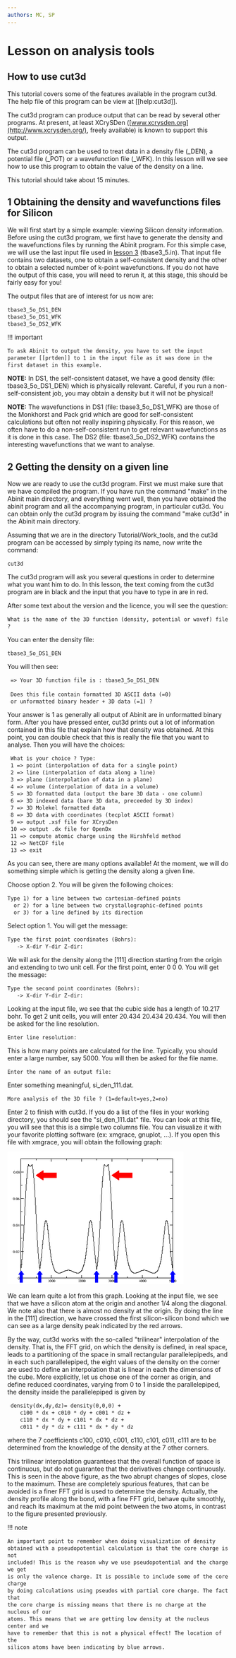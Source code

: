 ```yaml
---
authors: MC, SP
---
```


# Lesson on analysis tools  

## How to use cut3d

This tutorial covers some of the features available in the program cut3d. The
help file of this program can be view at [[help:cut3d]].

The cut3d program can produce output that can be read by several other programs. 
At present, at least XCrySDen ([www.xcrysden.org](http://www.xcrysden.org/), freely available) 
is known to support this output.

The cut3d program can be used to treat data in a density file (_DEN), a
potential file (_POT) or a wavefunction file (_WFK). In this lesson will we
see how to use this program to obtain the value of the density on a line.

This tutorial should take about 15 minutes.

## 1 Obtaining the density and wavefunctions files for Silicon
  
We will first start by a simple example: viewing Silicon density information.
Before using the cut3d program, we first have to generate the density and
the wavefunctions files by running the Abinit program. For this simple case,
we will use the last input file used in [lesson 3](base3)
(tbase3_5.in). That input file contains two datasets, one to obtain a 
self-consistent density and the other to obtain a selected number of k-point wavefunctions. 
If you do not have the output of this case, you will need to
rerun it, at this stage, this should be fairly easy for you!

The output files that are of interest for us now are:
    
    tbase3_5o_DS1_DEN
    tbase3_5o_DS1_WFK
    tbase3_5o_DS2_WFK

!!! important

    To ask Abinit to output the density, you have to set the input
    parameter [[prtden]] to 1 in the input file as it was done in the first dataset in this example.

**NOTE:** In DS1, the self-consistent dataset, we have a good density (file:
tbase3_5o_DS1_DEN) which is physically relevant. Careful, if you run a non-
self-consistent job, you may obtain a density but it will not be physical!

**NOTE:** The wavefunctions in DS1 (file: tbase3_5o_DS1_WFK) are those of the
Monkhorst and Pack grid which are good for self-consistent calculations but
often not really inspiring physically. For this reason, we often have to do a
non-self-consistent run to get relevant wavefunctions as it is done in this
case. The DS2 (file: tbase3_5o_DS2_WFK) contains the interesting wavefunctions
that we want to analyse.

## 2 Getting the density on a given line
  
Now we are ready to use the cut3d program. First we must make sure that we
have compiled the program. If you have run the command  "make" in the Abinit
main directory, and everything went well, then you have obtained the abinit
program and all the accompanying program, in particular cut3d. You can
obtain only the cut3d program by issuing the command  "make cut3d" in the Abinit main directory.

Assuming that we are in the directory Tutorial/Work_tools, and the cut3d
program can be accessed by simply typing its name, now write the command:
    
    cut3d

The cut3d program will ask you several questions in order to determine what
you want him to do. In this lesson, the text coming from the cut3d program are
in black and the input that you have to type in are in  red.

After some text about the version and the licence, you will see the question:
    
    What is the name of the 3D function (density, potential or wavef) file ? 

You can enter the density file:

    tbase3_5o_DS1_DEN

You will then see:
    
     => Your 3D function file is : tbase3_5o_DS1_DEN
    
     Does this file contain formatted 3D ASCII data (=0)
     or unformatted binary header + 3D data (=1) ? 

Your answer is 1 as generally all output of Abinit are in unformatted binary
form. After you have pressed enter, cut3d prints out a lot of information
contained in this file that explain how that density was obtained. At this
point, you can double check that this is really the file that you want to
analyse. Then you will have the choices:
    
     What is your choice ? Type:
     1 => point (interpolation of data for a single point)
     2 => line (interpolation of data along a line)
     3 => plane (interpolation of data in a plane)
     4 => volume (interpolation of data in a volume)
     5 => 3D formatted data (output the bare 3D data - one column)
     6 => 3D indexed data (bare 3D data, preceeded by 3D index)
     7 => 3D Molekel formatted data
     8 => 3D data with coordinates (tecplot ASCII format)
     9 => output .xsf file for XCrysDen
     10 => output .dx file for OpenDx
     11 => compute atomic charge using the Hirshfeld method
     12 => NetCDF file
     13 => exit 

As you can see, there are many options available! At the moment, we will do
something simple which is getting the density along a given line.

Choose option 2. You will be given the following choices:
    
    Type 1) for a line between two cartesian-defined points
      or 2) for a line between two crystallographic-defined points
      or 3) for a line defined by its direction

Select option 1. You will get the message:
    
    Type the first point coordinates (Bohrs):
       -> X-dir Y-dir Z-dir:

We will ask for the density along the [111] direction starting from the origin
and extending to two unit cell. For the first point, enter 0 0 0. 
You will get the message:
    
    Type the second point coordinates (Bohrs):
       -> X-dir Y-dir Z-dir: 

Looking at the input file, we see that the cubic side has a length of 10.217 bohr. 
To get 2 unit cells, you will enter 20.434 20.434 20.434. 
You will then be asked for the line resolution.
    
    Enter line resolution: 

This is how many points are calculated for the line. Typically, you should
enter a large number, say 5000. You will then be asked for the file name.
    
    Enter the name of an output file:

Enter something meaningful, si_den_111.dat.
    
    More analysis of the 3D file ? (1=default=yes,2=no)

Enter 2 to finish with cut3d. If you do a list of the files in your working
directory, you should see the  "si_den_111.dat" file. You can look at this
file, you will see that this is a simple two columns file. You can visualize
it with your favorite plotting software (ex: xmgrace, gnuplot, ...). If you
open this file with xmgrace, you will obtain the following graph:

![](analysis_tools_assets/si_den_111.png)

We can learn quite a lot from this graph. Looking at the input file, we see
that we have a silicon atom at the origin and another 1/4 along the diagonal.
We note also that there is almost no density at the origin. By doing the line
in the [111] direction, we have crossed the first silicon-silicon bond which
we can see as a large density peak indicated by the red arrows.

By the way, cut3d works with the so-called "trilinear" interpolation of the
density. That is, the FFT grid, on which the density is defined, in real
space, leads to a partitioning of the space in small rectangular
parallelepipeds, and in each such parallelepiped, the eight values of the
density on the corner are used to define an interpolation that is linear in
each the dimensions of the cube. More explicitly, let us chose one of the
corner as origin, and define reduced coordinates, varying from 0 to 1 inside
the parallelepiped, the density inside the parallelepiped is given by
    
     density(dx,dy,dz)= density(0,0,0) + 
        c100 * dx + c010 * dy + c001 * dz + 
        c110 * dx * dy + c101 * dx * dz + 
        c011 * dy * dz + c111 * dx * dy * dz
    
where the 7 coefficients c100, c010, c001, c110, c101, c011, c111 are to be
determined from the knowledge of the density at the 7 other corners.

This trilinear interpolation guarantees that the overall function of space is
continuous, but do not guarantee that the derivatives change continuously.
This is seen in the above figure, as the two abrupt changes of slopes, close
to the maximum. These are completely spurious features, that can be avoided is
a finer FFT grid is used to determine the density. Actually, the density
profile along the bond, with a fine FFT grid, behave quite smoothly, and reach
its maximum at the mid point between the two atoms, in contrast to the figure
presented previously.

!!! note

    An important point to remember when doing visualization of density
    obtained with a pseudopotential calculation is that the core charge is not
    included! This is the reason why we use pseudopotential and the charge we get
    is only the valence charge. It is possible to include some of the core charge
    by doing calculations using pseudos with partial core charge. The fact that
    the core charge is missing means that there is no charge at the nucleus of our
    atoms. This means that we are getting low density at the nucleus center and we
    have to remember that this is not a physical effect! The location of the
    silicon atoms have been indicating by blue arrows.
